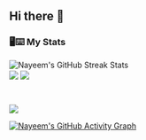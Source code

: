 ## Hi there 👋

### 🖥⌨ My Stats

<a><img align="center" src="https://github-readme-streak-stats.herokuapp.com?user=codernayeem&theme=tokyonight&hide_border=true&date_format=M%20j%5B%2C%20Y%5D" alt="Nayeem's GitHub Streak Stats" /></a>  
<a>
  <img align="center" src="https://github-readme-stats.vercel.app/api?username=codernayeem&show_icons=true&include_all_commits=true&theme=tokyonight&hide_border=true" />
</a>
<a>
  <img align="center" src="https://github-readme-stats.vercel.app/api/top-langs?username=codernayeem&layout=compact&theme=tokyonight&hide_border=true&langs_count=10&card_width=320" />
</a>

<br/>

[![](https://visitcount.itsvg.in/api?id=codernayeem&label=Profile%20Views&color=12&icon=1&pretty=true)](https://visitcount.itsvg.in)


<a href="https://github.com/codernayeem"><img align="center" src="https://github-readme-activity-graph.vercel.app/graph?username=codernayeem&bg_color=1a1b27&color=1f6feb&line=38bcad&point=628fdb&area=true&hide_border=true" alt="Nayeem's GitHub Activity Graph" /></a>

<br />
